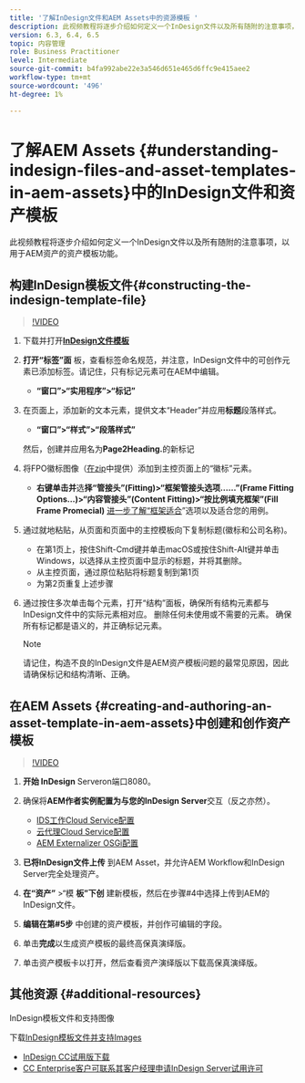 ```yaml
---
title: '了解InDesign文件和AEM Assets中的资源模板 '
description: 此视频教程将逐步介绍如何定义一个InDesign文件以及所有随附的注意事项，以用于AEM资产的资产模板功能。
version: 6.3, 6.4, 6.5
topic: 内容管理
role: Business Practitioner
level: Intermediate
source-git-commit: b4fa992abe22e3a546d651e465d6ffc9e415aee2
workflow-type: tm+mt
source-wordcount: '496'
ht-degree: 1%

---
```



# 了解AEM Assets {#understanding-indesign-files-and-asset-templates-in-aem-assets}中的InDesign文件和资产模板

此视频教程将逐步介绍如何定义一个InDesign文件以及所有随附的注意事项，以用于AEM资产的资产模板功能。

## 构建InDesign模板文件{#constructing-the-indesign-template-file}

>[!VIDEO](https://video.tv.adobe.com/v/19293/?quality=9&learn=on)

1. 下载并打开&#x200B;[**InDesign文件模板**](assets/asset-templates-tutorial-video--supporting-files.zip)
2. **打开“标签”面** 板，查看标签命名规范，并注意，InDesign文件中的可创作元素已添加标签。请记住，只有标记元素可在AEM中编辑。

   * **“窗口”>“实用程序”>“标记”**

3. 在页面上，添加新的文本元素，提供文本“Header”并应用&#x200B;**标题**&#x200B;段落样式。

   * **“窗口”>“样式”>“段落样式”**

   然后，创建并应用名为&#x200B;**Page2Heading.**&#x200B;的新标记

4. 将FPO徽标图像（[在zip](assets/asset-templates-tutorial-video--supporting-files.zip)中提供）添加到主控页面上的“徽标”元素。

   * **右键单击并**&#x200B;选&#x200B;**择“管接头”(Fitting)>“框架管接头选项……”(Frame Fitting Options...)>“内容管接头”(Content Fitting)>“按比例填充框架”(Fill Frame Promecial)**
   [进一步了解“框架适合](https://helpx.adobe.com/indesign/using/frames-objects.html#fitting_objects_to_frames)”选项以及适合您的用例。

5. 通过就地粘贴，从页面和页面中的主控模板向下复制标题(徽标和公司名称)。

   * 在第1页上，按住Shift-Cmd键并单击macOS或按住Shift-Alt键并单击Windows，以选择从主控页面中显示的标题，并将其删除。
   * 从主控页面，通过原位粘贴将标题复制到第1页
   * 为第2页重复上述步骤

6. 通过按住多次单击每个元素，打开“结构”面板，确保所有结构元素都与InDesign文件中的实际元素相对应。 删除任何未使用或不需要的元素。 确保所有标记都是语义的，并正确标记元素。

   >[!NOTE]
   >
   >请记住，构造不良的InDesign文件是AEM资产模板问题的最常见原因，因此请确保标记和结构清晰、正确。

## 在AEM Assets {#creating-and-authoring-an-asset-template-in-aem-assets}中创建和创作资产模板

>[!VIDEO](https://video.tv.adobe.com/v/19294/?quality=9&learn=on)

1. **开始 InDesign** Serveron端口8080。
2. 确保将&#x200B;**AEM作者实例配置为与您的InDesign Server**&#x200B;交互（反之亦然）。

   * [IDS工作Cloud Service配置](http://localhost:4502/etc/cloudservices/proxy/ids.html)
   * [云代理Cloud Service配置](http://localhost:4502/etc/cloudservices/proxy.html)
   * [AEM Externalizer OSGi配置](http://localhost:4502/system/console/configMgr)

3. **已将InDesign文件上传** 到AEM Asset，并允许AEM Workflow和InDesign Server完全处理资产。
4. **在“资产”** >“模 **板”下创** 建新模板，然后在步骤#4中选择上传到AEM的InDesign文件。
5. **编辑在第#5步** 中创建的资产模板，并创作可编辑的字段。
6. 单击&#x200B;**完成**&#x200B;以生成资产模板的最终高保真演绎版。
7. 单击资产模板卡以打开，然后查看资产演绎版以下载高保真演绎版。

## 其他资源 {#additional-resources}

InDesign模板文件和支持图像

下载[InDesign模板文件并支持Images](assets/asset-templates-tutorial-video--supporting-files-1.zip)

* [InDesign CC试用版下载](https://creative.adobe.com/products/download/indesign)
* [CC Enterprise客户可联系其客户经理申请InDesign Server试用许可](https://www.adobe.com/products/indesignserver/faq.html)
